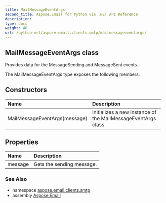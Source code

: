 ```yaml
---
title: MailMessageEventArgs
second_title: Aspose.Email for Python via .NET API Reference
description: 
type: docs
weight: 40
url: /python-net/aspose.email.clients.smtp/mailmessageeventargs/
---
```


## MailMessageEventArgs class

Provides data for the MessageSending and MessageSent events.

The MailMessageEventArgs type exposes the following members:
## Constructors
| Name | Description |
| :- | :- |
|MailMessageEventArgs(message)|Initializes a new instance of the MailMessageEventArgs class|
## Properties
| Name | Description |
| :- | :- |
|message|Gets the sending message.|

### See Also

* namespace [aspose.email.clients.smtp](/python-net/aspose.email.clients.smtp/)
* assembly [Aspose.Email](/python-net/)

